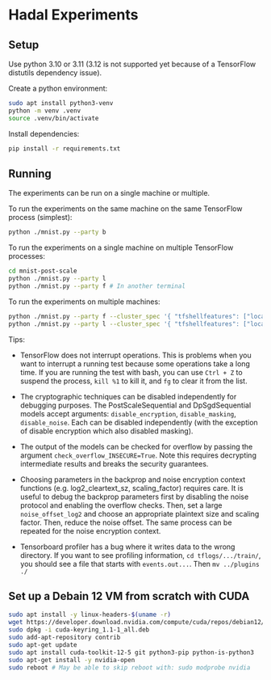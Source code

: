 # Hadal Experiments

## Setup

Use python 3.10 or 3.11 (3.12 is not supported yet because of a TensorFlow
distutils dependency issue).

Create a python environment:
```bash
sudo apt install python3-venv
python -m venv .venv
source .venv/bin/activate
```

Install dependencies:
```bash
pip install -r requirements.txt
```

## Running

The experiments can be run on a single machine or multiple.

To run the experiments on the same machine on the same TensorFlow process
(simplest):
```bash
python ./mnist.py --party b
```

To run the experiments on a single machine on multiple TensorFlow processes:
```bash
cd mnist-post-scale
python ./mnist.py --party l
python ./mnist.py --party f # In another terminal
```

To run the experiments on multiple machines:

```bash
python ./mnist.py --party f --cluster_spec '{ "tfshellfeatures": ["localhost:2222"], "tfshelllabels": ["localhost:2223"], }'
python ./mnist.py --party l --cluster_spec '{ "tfshellfeatures": ["localhost:2222"], "tfshelllabels": ["localhost:2223"], }' # In another terminal
```

Tips:

- TensorFlow does not interrupt operations. This is problems when you want to
interrupt a running test because some operations take a long time. If you are
running the test with bash, you can use `Ctrl + Z` to suspend the process,
`kill %1` to kill it, and `fg` to clear it from the list.

- The cryptographic techniques can be disabled independently for debugging
purposes. The PostScaleSequential and DpSgdSequential models accept
arguments: `disable_encryption`, `disable_masking`, `disable_noise`.
Each can be disabled independently (with the exception of disable encryption
which also disabled masking).

- The output of the models can be checked for overflow by passing the argument
`check_overflow_INSECURE=True`. Note this requires decrypting intermediate
results and breaks the security guarantees.

- Choosing parameters in the backprop and noise encryption context functions
(e.g. log2_cleartext_sz, scaling_factor) requires care. It is useful to debug
the backprop parameters first by disabling the noise protocol and enabling the
overflow checks. Then, set a large `noise_offset_log2` and choose an appropriate
plaintext size and scaling factor. Then, reduce the noise offset. The same
process can be repeated for the noise encryption context.

- Tensorboard profiler has a bug where it writes data to the wrong directory.
If you want to see profiling information, `cd tflogs/.../train/`, you should
see a file that starts with `events.out...`. Then `mv ../plugins ./`

## Set up a Debain 12 VM from scratch with CUDA

```bash
sudo apt install -y linux-headers-$(uname -r)
wget https://developer.download.nvidia.com/compute/cuda/repos/debian12/x86_64/cuda-keyring_1.1-1_all.deb
sudo dpkg -i cuda-keyring_1.1-1_all.deb
sudo add-apt-repository contrib
sudo apt-get update
sudo apt install cuda-toolkit-12-5 git python3-pip python-is-python3
sudo apt-get install -y nvidia-open
sudo reboot # May be able to skip reboot with: sudo modprobe nvidia
```
